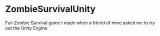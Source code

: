 # ZombieSurvivalUnity
Fun Zombie Survival game I made when a friend of mine asked me to try out the Unity Engine.
